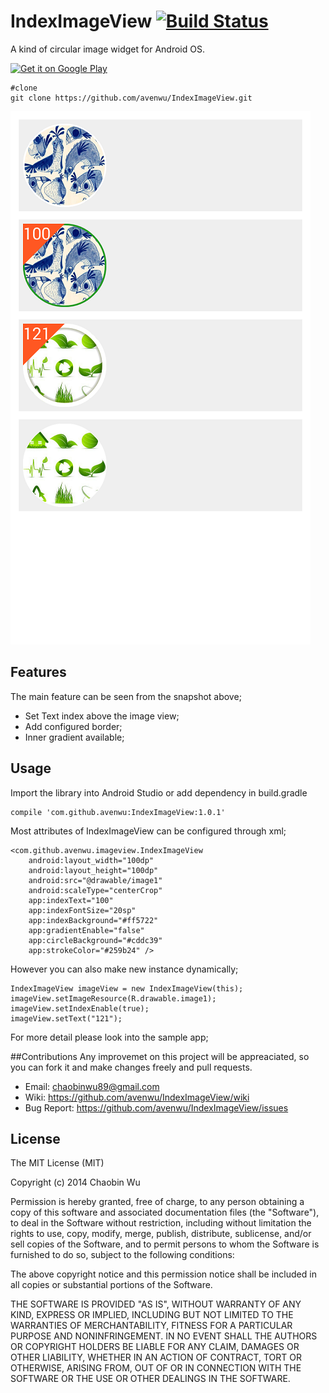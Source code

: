 IndexImageView  [![Build Status](https://travis-ci.org/avenwu/IndexImageView.svg?branch=master)](https://travis-ci.org/avenwu/IndexImageView)
==============

A kind of circular image widget for Android OS.

[![Get it on Google Play](http://www.android.com/images/brand/get_it_on_play_logo_small.png)](https://play.google.com/store/apps/details?id=com.github.avenwu.imageview.demo.app)


	#clone
	git clone https://github.com/avenwu/IndexImageView.git

![Screenshot](https://github.com/avenwu/IndexImageView/raw/master/device-2014-10-21-164818.png)

## Features
The main feature can be seen from the snapshot above; 

- Set Text index above the image view;
- Add configured border;
- Inner gradient available;

## Usage
Import the library into Android Studio or add dependency in build.gradle

    compile 'com.github.avenwu:IndexImageView:1.0.1'

Most attributes of IndexImageView can be configured through xml;
    
    <com.github.avenwu.imageview.IndexImageView
        android:layout_width="100dp"
        android:layout_height="100dp"
        android:src="@drawable/image1"
        android:scaleType="centerCrop"
        app:indexText="100"
        app:indexFontSize="20sp"
        app:indexBackground="#ff5722"
        app:gradientEnable="false"
        app:circleBackground="#cddc39"
        app:strokeColor="#259b24" />
		
However you can also make new instance dynamically;

    IndexImageView imageView = new IndexImageView(this);
    imageView.setImageResource(R.drawable.image1);
    imageView.setIndexEnable(true);
    imageView.setText("121");
    
For more detail please look into the sample app;

##Contributions
Any improvemet on this project will be appreaciated, so you can fork it and make changes freely and pull requests.

* Email:  <chaobinwu89@gmail.com>
* Wiki: <https://github.com/avenwu/IndexImageView/wiki>
* Bug Report: <https://github.com/avenwu/IndexImageView/issues>

## License
The MIT License (MIT)

Copyright (c) 2014 Chaobin Wu

Permission is hereby granted, free of charge, to any person obtaining a copy
of this software and associated documentation files (the "Software"), to deal
in the Software without restriction, including without limitation the rights
to use, copy, modify, merge, publish, distribute, sublicense, and/or sell
copies of the Software, and to permit persons to whom the Software is
furnished to do so, subject to the following conditions:

The above copyright notice and this permission notice shall be included in
all copies or substantial portions of the Software.

THE SOFTWARE IS PROVIDED "AS IS", WITHOUT WARRANTY OF ANY KIND, EXPRESS OR
IMPLIED, INCLUDING BUT NOT LIMITED TO THE WARRANTIES OF MERCHANTABILITY,
FITNESS FOR A PARTICULAR PURPOSE AND NONINFRINGEMENT. IN NO EVENT SHALL THE
AUTHORS OR COPYRIGHT HOLDERS BE LIABLE FOR ANY CLAIM, DAMAGES OR OTHER
LIABILITY, WHETHER IN AN ACTION OF CONTRACT, TORT OR OTHERWISE, ARISING FROM,
OUT OF OR IN CONNECTION WITH THE SOFTWARE OR THE USE OR OTHER DEALINGS IN
THE SOFTWARE.
